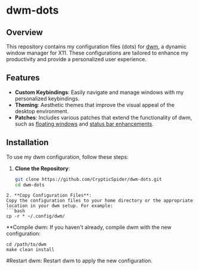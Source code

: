 # dwm-dots

## Overview

This repository contains my configuration files (dots) for [dwm](https://dwm.suckless.org/), a dynamic window manager for X11. These configurations are tailored to enhance my productivity and provide a personalized user experience.

## Features

- **Custom Keybindings**: Easily navigate and manage windows with my personalized keybindings.
- **Theming**: Aesthetic themes that improve the visual appeal of the desktop environment.
- **Patches**: Includes various patches that extend the functionality of dwm, such as [floating windows](https://dwm.suckless.org/patches/floating/) and [status bar enhancements](https://dwm.suckless.org/patches/status2d/).

## Installation

To use my dwm configuration, follow these steps:

1. **Clone the Repository**:
   ```bash
   git clone https://github.com/CrypticSpider/dwm-dots.git
   cd dwm-dots
   ```

````
2. **Copy Configuration Files**:
Copy the configuration files to your home directory or the appropriate location in your dwm setup. For example:
```bash
cp -r * ~/.config/dwm/
````

\*\*Compile dwm:
If you haven't already, compile dwm with the new configuration:

```
cd /path/to/dwm
make clean install
```

#Restart dwm:
Restart dwm to apply the new configuration.
